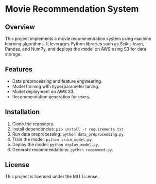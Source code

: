 # Movie Recommendation System

## Overview

This project implements a movie recommendation system using machine learning algorithms. It leverages Python libraries such as Scikit-learn, Pandas, and NumPy, and deploys the model on AWS using S3 for data storage.

## Features

- Data preprocessing and feature engineering.
- Model training with hyperparameter tuning.
- Model deployment on AWS S3.
- Recommendation generation for users.

## Installation

1. Clone the repository.
2. Install dependencies: `pip install -r requirements.txt`.
3. Run data preprocessing: `python data_preprocessing.py`.
4. Train the model: `python train_model.py`.
5. Deploy the model: `python deploy_model.py`.
6. Generate recommendations: `python recommend.py`.

## License

This project is licensed under the MIT License.
